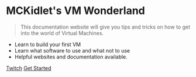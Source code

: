 <!-- _coverpage.md -->

# MCKidlet's VM Wonderland

> This documentation website will give you tips and tricks on how to get into the world of Virtual Machines.

- Learn to build your first VM
- Learn what software to use and what not to use
- Helpful websites and documentation available.

[Twitch](https://github.com/docsifyjs/docsify/)
[Get Started](/home.md)
